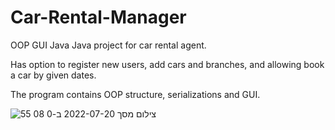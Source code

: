 # Car-Rental-Manager
OOP GUI Java
Java project for car rental agent. 

Has option to register new users, add cars and branches, and allowing book a car by given dates. 

The program contains OOP structure, serializations and GUI.

![צילום מסך 2022-07-20 ב-0 08 55](https://user-images.githubusercontent.com/80591263/179848869-ebdfd3c2-bc36-420f-a1b9-b232eeb6f64f.png)
